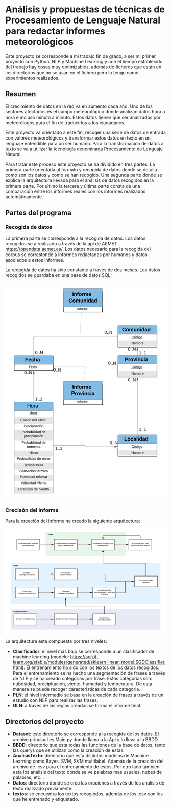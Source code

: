 # Análisis y propuestas de técnicas de Procesamiento de Lenguaje Natural para redactar informes meteorológicos

Este proyecto se corresponde a mi trabajo fin de grado, a ser mi primer proyecto con Python, NLP y Machine Learning y con el tiempo establecido del trabajo hay cosas muy optimizables, además de ficheros que están en los directorios que no se usan en el fichero pero lo tengo como experimientos realizados.

## Resumen

El crecimiento de datos en la red va en aumento cada año. Uno de los sectores afectados es el campo meteorológico donde analizan datos hora a hora e incluso minuto a minuto. Estos datos tienen que ser analizados por meteorólogos para el fin de traducirlos a los ciudadanos.

Este proyecto va orientado a este fin, recoger una serie de datos de entrada con valores meteorológicos y transformar estos datos en texto en un lenguaje entendible para un ser humano. Para la transformación de datos a texto se va a utilizar la tecnología denominada Procesamiento de Lenguaje Natural.

Para tratar este proceso este proyecto se ha dividido en tres partes. La primera parte orientada al formato y recogida de datos donde se detalla como son los datos y como se han recogido. Una segunda parte donde se explica la arquitectura llevada para el análisis de datos recogidos en la primera parte. Por ultimo la tercera y última parte consta de una comparación entre los informes reales con los informes realizados automáticamente.

## Partes del programa

### Recogida de datos

La primera parte se corresponde a la recogida de datos. Los datos recogidos se a realizado a través de la api de AEMET https://opendata.aemet.es/. Los datos necesario para la recogida del corpus se correstonde a informes redactadas por humanos y datos asociados a estos informes.

La recogida de datos ha sido constante a través de dos meses. Los datos recogidos se guardaba en una base de datos SQL:

![very good|1x1,10%](./imgs/BBDD.png)

### Creciaón del informe

Para la creación del informe he creado la siguiente arquitectura:

![very good|1x1,10%](./imgs/Arquitectura.png)

La arquitectura esta compuesta por tres niveles:

- **Clasificador**: el nivel más bajo se corresponde a un clasificador de machine learning (modelo: https://scikit-learn.org/stable/modules/generated/sklearn.linear_model.SGDClassifier.html). El entrenamiento ha sido con los textos de los datos recogidos. Para el entrenamiento se ha hecho una segmentación de frases a través de NLP y se ha creado categorias por frase. Estas categorias son: nubosidad, precipitación, viento, humedad y temperatura. De esta manera se puede recoger caracteristicas de cada categoria.
- **PLN**: el nivel intermedio se basa en la creación de frases a través de un estudio con NLP para realizar las frases.
- **GLN**: a través de las reglas creadas se forma el informe final.


## Directorios del proyecto

- **Dataset**: este directorio se corresponde a la recogida de los datos. El archivo principal es Main.py donde llama a la Api y lo lleva a la BBDD.
- **BBDD**: directorio que esta todas las funciones de la base de datos, tanto las querys que se utilizan como la creación de estas.
- **AnalisisTexto**: directorio que esta distintos modelos de Machine Learning como Bayes, SVM, SVM multilabel. Además de la creación del archivo de .csv para el entrenamiento de estos. Por otro lado tambien esta los analisis del texto donde se ve palabras mas usuales, nubes de palabras, etc...
- **Datos**: directorio donde se crea las oraciones a través de los analisis de texto realizado previamente.
- **textos**: se encuentra los textos recogiodos, además de los .csv con los que he entrenado y etiquetado.


